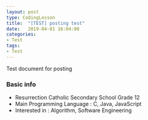 ```yaml
---
layout: post
type: CodingLesson
title:  "[TEST] posting test"
date:   2019-04-01 16:04:00
categories:
- Test
tags:
- Test
---
```


Test document for posting

### Basic info
  * Resurrection Catholic Secondary School Grade 12
  * Main Programming Language : C, Java, JavaScript
  * Interested in : Algorithm, Software Engineering

